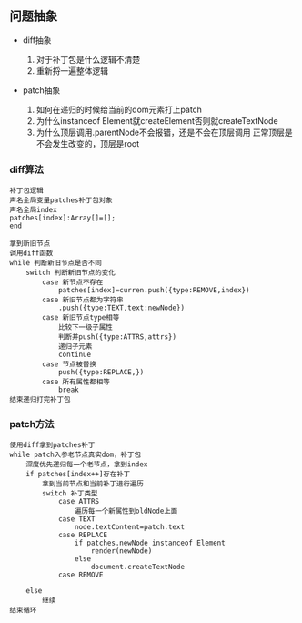 ## 问题抽象

- diff抽象
    1. 对于补丁包是什么逻辑不清楚
    2. 重新捋一遍整体逻辑

- patch抽象
    1. 如何在递归的时候给当前的dom元素打上patch
    2. 为什么instanceof Element就createElement否则就createTextNode  
    3. 为什么顶层调用.parentNode不会报错，还是不会在顶层调用
        正常顶层是不会发生改变的，顶层是root 


### diff算法
```tefcha
补丁包逻辑
声名全局变量patches补丁包对象
声名全局index
patches[index]:Array[]=[];
end
```

```tefcha
拿到新旧节点
调用diff函数
while 判断新旧节点是否不同    
    switch 判断新旧节点的变化
        case 新节点不存在
            patches[index]=curren.push({type:REMOVE,index})
        case 新旧节点都为字符串
            .push({type:TEXT,text:newNode})
        case 新旧节点type相等
            比较下一级子属性
            判断并push({type:ATTRS,attrs})
            递归子元素
            continue
        case 节点被替换
            push({type:REPLACE,})
        case 所有属性都相等
            break
结束递归打完补丁包
```

### patch方法
```tefcha
使用diff拿到patches补丁
while patch入参老节点真实dom，补丁包
    深度优先递归每一个老节点，拿到index
    if patches[index++]存在补丁
        拿到当前节点和当前补丁进行遍历
        switch 补丁类型
            case ATTRS
                遍历每一个新属性到oldNode上面
            case TEXT
                node.textContent=patch.text
            case REPLACE
                if patches.newNode instanceof Element
                    render(newNode)
                else
                    document.createTextNode
            case REMOVE

    else
        继续
结束循环
```
